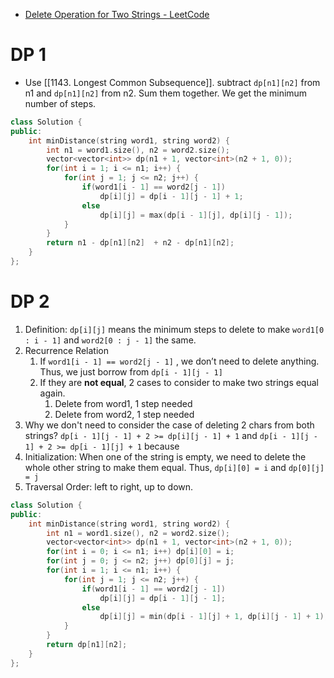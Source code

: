 - [Delete Operation for Two Strings - LeetCode](https://leetcode.com/problems/delete-operation-for-two-strings/description/)

# DP 1

- Use [[1143. Longest Common Subsequence]]. subtract `dp[n1][n2]` from n1 and `dp[n1][n2]` from n2. Sum them together. We get the minimum number of steps.

```C++
class Solution {
public:
    int minDistance(string word1, string word2) {
        int n1 = word1.size(), n2 = word2.size();
        vector<vector<int>> dp(n1 + 1, vector<int>(n2 + 1, 0));
        for(int i = 1; i <= n1; i++) {
            for(int j = 1; j <= n2; j++) {
                if(word1[i - 1] == word2[j - 1])
                    dp[i][j] = dp[i - 1][j - 1] + 1;
                else
                    dp[i][j] = max(dp[i - 1][j], dp[i][j - 1]);
            }
        }
        return n1 - dp[n1][n2]  + n2 - dp[n1][n2];
    }
};
```

# DP 2

1. Definition: `dp[i][j]` means the minimum steps to delete to make `word1[0 : i - 1]` and `word2[0 : j - 1]` the same.
2. Recurrence Relation
	1. If `word1[i - 1] == word2[j - 1]` , we don’t need to delete anything. Thus, we just borrow from `dp[i - 1][j - 1]`
	2. If they are **not equal**, 2 cases to consider to make two strings equal again.
        1. Delete from word1, 1 step needed
        2. Delete from word2, 1 step needed
3. Why we don't need to consider the case of deleting 2 chars from both strings? `dp[i - 1][j - 1] + 2 >= dp[i][j - 1] + 1` and `dp[i - 1][j - 1] + 2 >= dp[i - 1][j] + 1` because  
4. Initialization: When one of the string is empty, we need to delete the whole other string to make them equal. Thus, `dp[i][0] = i` and `dp[0][j] = j`
5. Traversal Order: left to right, up to down.

```C++
class Solution {
public:
    int minDistance(string word1, string word2) {
        int n1 = word1.size(), n2 = word2.size();
        vector<vector<int>> dp(n1 + 1, vector<int>(n2 + 1, 0));
        for(int i = 0; i <= n1; i++) dp[i][0] = i;
        for(int j = 0; j <= n2; j++) dp[0][j] = j;
        for(int i = 1; i <= n1; i++) {
            for(int j = 1; j <= n2; j++) {
                if(word1[i - 1] == word2[j - 1])
                    dp[i][j] = dp[i - 1][j - 1];
                else
                    dp[i][j] = min(dp[i - 1][j] + 1, dp[i][j - 1] + 1);
            }
        }
        return dp[n1][n2];
    }
};
```